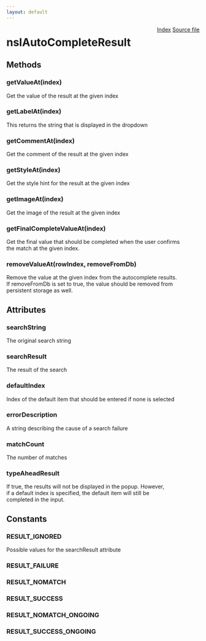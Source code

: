 ```yaml
---
layout: default
---
```

<div class='links' style='float:right'><a href="../index.html">Index</a>
<a href="http://dxr.mozilla.org/mozilla-central/source/toolkit/components/autocomplete/nsIAutoCompleteResult.idl">Source file</a>
</div>

# nsIAutoCompleteResult #

## Methods ##

### getValueAt(index) ###
  
Get the value of the result at the given index  
  

### getLabelAt(index) ###
  
This returns the string that is displayed in the dropdown  
  

### getCommentAt(index) ###
  
Get the comment of the result at the given index  
  

### getStyleAt(index) ###
  
Get the style hint for the result at the given index  
  

### getImageAt(index) ###
  
Get the image of the result at the given index  
  

### getFinalCompleteValueAt(index) ###
  
Get the final value that should be completed when the user confirms  
the match at the given index.  
  

### removeValueAt(rowIndex, removeFromDb) ###
  
Remove the value at the given index from the autocomplete results.  
If removeFromDb is set to true, the value should be removed from  
persistent storage as well.  
  

## Attributes ##

### searchString ###
  
The original search string  
  

### searchResult ###
  
The result of the search  
  

### defaultIndex ###
  
Index of the default item that should be entered if none is selected  
  

### errorDescription ###
  
A string describing the cause of a search failure  
  

### matchCount ###
  
The number of matches  
  

### typeAheadResult ###
  
If true, the results will not be displayed in the popup. However,  
if a default index is specified, the default item will still be  
completed in the input.  
  

## Constants ##

### RESULT_IGNORED ###
  
Possible values for the searchResult attribute  
  

### RESULT_FAILURE ###

### RESULT_NOMATCH ###

### RESULT_SUCCESS ###

### RESULT_NOMATCH_ONGOING ###

### RESULT_SUCCESS_ONGOING ###
